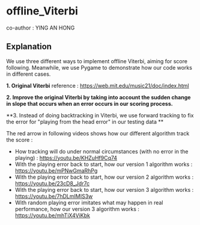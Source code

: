 # offline_Viterbi
co-author : YING AN HONG

## Explanation
We use three different ways to implement offline Viterbi, aiming for score following. Meanwhile, we use Pygame to demonstrate how our code works in different cases.

**1. Original Viterbi**
reference : https://web.mit.edu/music21/doc/index.html

**2. Improve the original Viterbi by taking into account the sudden change in slope that occurs when an error occurs in our scoring process.**

**3. Instead of doing backtracking in Viterbi, we use forward tracking to fix the error for "playing from the head error" in our testing data **

The red arrow in following videos shows how our different algorithm track the score : 
* How tracking will do under normal circumstances (with no error in the playing) : https://youtu.be/KHZuHf9Cq74
* With the playing error back to start, how our version 1 algorithm works : https://youtu.be/mPNwGmaRhPg
* With the playing error back to start, how our version 2 algorithm works : https://youtu.be/23cD8_Jdr7c
* With the playing error back to start, how our version 3 algorithm works : https://youtu.be/7hDLmIMIS3w
* With random playing error imitates what may happen in real performance, how our version 3 algorithm works : https://youtu.be/mhTiX4ViKbk

